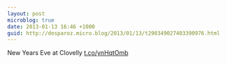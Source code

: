 ```yaml
---
layout: post
microblog: true
date: 2013-01-13 16:46 +1000
guid: http://desparoz.micro.blog/2013/01/13/t290349027403390976.html
---
```

New Years Eve at Clovelly [t.co/ynHqtOmb](http://t.co/ynHqtOmb)

